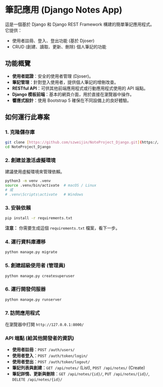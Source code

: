 # 筆記應用 (Django Notes App)

這是一個基於 Django 和 Django REST Framework 構建的簡單筆記應用程式。
它提供：
- 使用者註冊、登入、登出功能 (基於 Djoser)
- CRUD (創建、讀取、更新、刪除) 個人筆記的功能

## 功能概覽

- **使用者認證**：安全的使用者管理 (Djoser)。
- **筆記管理**：針對登入使用者，提供個人筆記的增刪改查。
- **RESTful API**：可供其他前端應用程式或行動應用程式使用的 API 端點。
- **Django 模板前端**：基本的網頁介面，用於直接在瀏覽器中操作。
- **響應式設計**：使用 Bootstrap 5 確保在不同設備上的良好體驗。

## 如何運行此專案 

### 1. 克隆儲存庫

```bash
git clone [https://github.com/szweijin/NoteProject_Django.git](https://github.com/szweijin/NoteProject_Django.git)
cd NoteProject_Django
````

### 2\. 創建並激活虛擬環境

建議使用虛擬環境來管理依賴。

```bash
python3 -m venv .venv
source .venv/bin/activate  # macOS / Linux
# 或
# .venv\Scripts\activate   # Windows
```

### 3\. 安裝依賴

```bash
pip install -r requirements.txt
```

**注意：** 你需要生成這個 `requirements.txt` 檔案，看下一步。

### 4\. 運行資料庫遷移

```bash
python manage.py migrate
```

### 5\. 創建超級使用者 (管理員)

```bash
python manage.py createsuperuser
```

### 6\. 運行開發伺服器

```bash
python manage.py runserver
```

### 7\. 訪問應用程式

在瀏覽器中打開 `http://127.0.0.1:8000/`

### API 端點 (給其他開發者的資訊)

  - **使用者註冊**：`POST /auth/users/`
  - **使用者登入**：`POST /auth/token/login/`
  - **使用者登出**：`POST /auth/token/logout/`
  - **筆記列表與創建**：`GET /api/notes/` (List), `POST /api/notes/` (Create)
  - **筆記詳情、更新與刪除**：`GET /api/notes/{id}/`, `PUT /api/notes/{id}/`, `DELETE /api/notes/{id}/`
